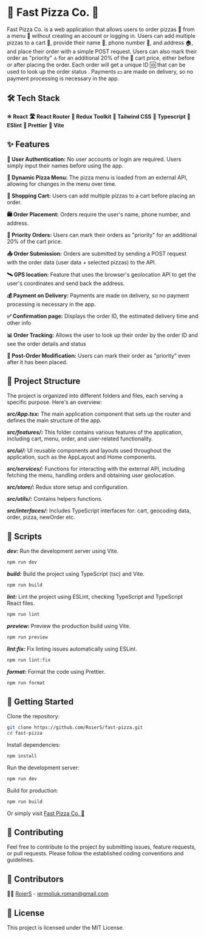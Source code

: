 # 🚀 Fast Pizza Co. 🍕

Fast Pizza Co. is a web application that allows users to order pizzas 🍕 from a menu 📜 without creating an account or logging in. Users can add multiple pizzas to a cart 🛒, provide their name 📇, phone number 📱, and address 🏠, and place their order with a simple POST request. Users can also mark their order as "priority" 🔝 for an additional 20% of the 🛒 cart price, either before or after placing the order. Each order will get a unique ID 🆔 that can be used to look up the order status . Payments 💵 are made on delivery, so no payment processing is necessary in the app.


## 🛠️ Tech Stack

**⚛️ React**
**🛣️ React Router**
**🔧 Redux Toolkit**
**🎨 Tailwind CSS**
**📝 Typescript**
**🧹 ESlint**
**💅 Prettier**
**🚀 Vite**


## ✨ Features

**🔐 User Authentication:** No user accounts or login are required. Users simply input their names before using the app.

**📜 Dynamic Pizza Menu:** The pizza menu is loaded from an external API, allowing for changes in the menu over time.

**🛒 Shopping Cart:** Users can add multiple pizzas to a cart before placing an order.

**🛍️ Order Placement:** Orders require the user's name, phone number, and address.

**🌟 Priority Orders:** Users can mark their orders as "priority" for an additional 20% of the cart price.

**📤 Order Submission:** Orders are submitted by sending a POST request with the order data (user data + selected pizzas) to the API.

**🛰️ GPS location:** Feature that uses the browser's geolocation API to get the user's coordinates and send back the address.

**💰 Payment on Delivery:** Payments are made on delivery, so no payment processing is necessary in the app.

**✅ Confirmation page:** Displays the order ID, the estimated delivery time and other info

**📊 Order Tracking:** Allows the user to look up their order by the order ID and see the order details and status

**🔄 Post-Order Modification:** Users can mark their order as "priority" even after it has been placed.


## 📁 Project Structure

The project is organized into different folders and files, each serving a specific purpose. Here's an overview:

***src/App.tsx:*** The main application component that sets up the router and defines the main structure of the app.

***src/features/:*** This folder contains various features of the application, including cart, menu, order, and user-related functionality.

***src/ui/:*** UI reusable components and layouts used throughout the application, such as the AppLayout and Home components.

***src/services/:*** Functions for interacting with the external API, including fetching the menu, handling orders and obtaining user geolocation.

***src/store/:*** Redux store setup and configuration.

***src/utils/:*** Contains helpers functions.

***src/interfaces/:*** Includes TypeScript interfaces for: cart, geocoding data, order, pizza, newOrder etc.


## 📜 Scripts

***dev:*** Run the development server using Vite.
```bash
npm run dev
```

***build:*** Build the project using TypeScript (tsc) and Vite.
```bash
npm run build
```

***lint:*** Lint the project using ESLint, checking TypeScript and TypeScript React files.
```bash
npm run lint
```

***preview:*** Preview the production build using Vite.
```bash
npm run preview
```

***lint:fix:*** Fix linting issues automatically using ESLint.
```bash
npm run lint:fix
```

***format:*** Format the code using Prettier.

```bash
npm run format
```


## 🚀 Getting Started

Clone the repository:

```bash
git clone https://github.com/RoierS/fast-pizza.git
cd fast-pizza
```

Install dependencies:
```bash
npm install
```

Run the development server:
```bash
npm run dev
```

Build for production:
```bash
npm run build
```

Or simply visit [Fast Pizza Co. 🍕](https://fastpizzza.netlify.app/)


## 🤝 Contributing
Feel free to contribute to the project by submitting issues, feature requests, or pull requests. Please follow the established coding conventions and guidelines.


## 👥 Contributors
👨‍💼 [RoierS](https://github.com/RoierS) - [iermoliuk.roman@gmail.com](mailto:iermoliuk.roman@gmail.com)


## 📄 License
This project is licensed under the MIT License.


